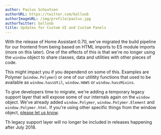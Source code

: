 ```yaml
---
author: Paulus Schoutsen
authorURL: https://twitter.com/balloob
authorImageURL: /img/profile/paulus.jpg
authorTwitter: balloob
title: Updates for Custom UI and Custom Panels
---
```


With the release of Home Assistant 0.70, we've migrated the build pipeline for our frontend from being based on HTML imports to ES module imports (more on this later). One of the effects of this is that we're no longer using the `window` object to share classes, data and utilities with other pieces of code.

This might impact you if you dependend on some of this. Examples are Polymer (`window.Polymer`) or one of our utilitity functions that used to be available as `window.hassUtil`, `window.HAWS` or `window.hassMixins`.

To give developers time to migrate, we're adding a temporary legacy support layer that will expose some of our internals again on the `window` object. We've already added `window.Polymer`, `window.Polymer.Element` and `window.Polymer.html`. If you're using other specific things from the window object, [please let us know](https://github.com/home-assistant/frontend/issues/1157).

Th legacy support layer will no longer be included in releases happening after July 2018.
